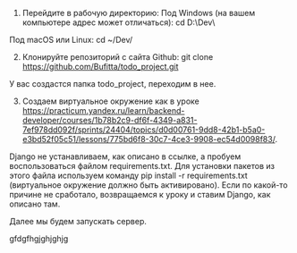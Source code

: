 1. Перейдите в рабочую директорию:
Под Windows (на вашем компьютере адрес может отличаться):
cd D:\Dev\

Под macOS или Linux:
cd ~/Dev/

2. Клонируйте репозиторий с сайта Github:
git clone https://github.com/Bufitta/todo_project.git

У вас создастся папка todo_project, переходим в нее.

3. Создаем виртуальное окружение как в уроке https://practicum.yandex.ru/learn/backend-developer/courses/1b78b2c9-df6f-4349-a831-7ef978dd092f/sprints/24404/topics/d0d00761-9dd8-42b1-b5a0-e3bd52f05c51/lessons/775bd6f8-30c7-4ce3-9908-ec54d0098f83/.

Django не устанавливаем, как описано в ссылке, а пробуем воспользоваться файлом requirements.txt. 
Для установки пакетов из этого файла используем команду pip install -r requirements.txt (виртуальное окружение должно быть активировано).
Если по какой-то причине не сработало, возвращаемся к уроку и ставим Django, как описано там.

Далее мы будем запускать сервер.

gfdgfhgjghjghjg